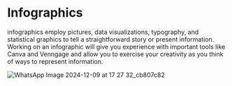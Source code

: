 # Infographics
infographics employ pictures, data visualizations, typography, and statistical graphics to tell a straightforward story or present information. Working on an infographic will give you experience with important tools like Canva and Venngage and allow you to exercise your creativity as you think of ways to represent information.

![WhatsApp Image 2024-12-09 at 17 27 32_cb807c82](https://github.com/user-attachments/assets/c0a2ee41-0f79-42fa-8124-fbed3b9ec0e0)
